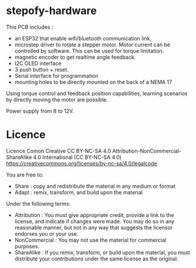 # stepofy-hardware
This PCB includes :
- an ESP32 that enable wifi/bluetooth communication link,
- microstep driver to rotate a stepper motor. Motor current can be controlled by software. This can be used for torque limitation.
- magnetic encoder to get realtime angle feedback. 
- I2C OLED interface
- 3 push button + reset.
- Serial interface for programmation
- mounting holes to be directly mounted on the back of a NEMA 17

Using torque control and feedback position capabilities, learning scenarios by directly moving the motor are possible.

Power supply from 8 to 12V.

# Licence
Licence Comon Creative CC BY-NC-SA 4.0
Attribution-NonCommercial-ShareAlike 4.0 International (CC BY-NC-SA 4.0)
https://creativecommons.org/licenses/by-nc-sa/4.0/legalcode

You are free to:
- Share : copy and redistribute the material in any medium or format
- Adapt : remix, transform, and build upon the material

Under the following terms:
- Attribution : You must give appropriate credit, provide a link to the license, and indicate if changes were made. You may do so in any reasonable manner, but not in any way that suggests the licensor endorses you or your use.
- NonCommercial : You may not use the material for commercial purposes.
- ShareAlike : If you remix, transform, or build upon the material, you must distribute your contributions under the same license as the original.
